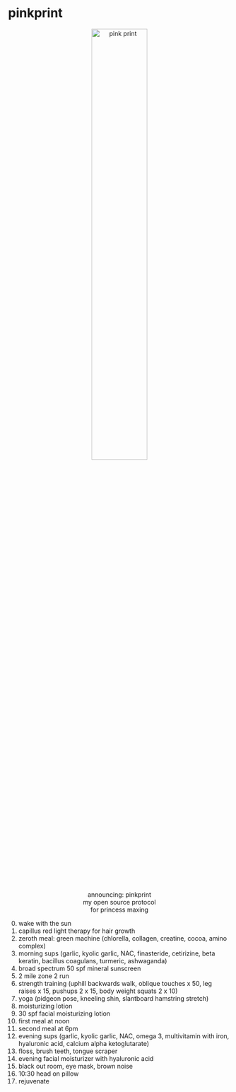 # pinkprint
<p align="center">
  <img src="https://github.com/jaderiverstokes/pinkprint/assets/9206704/4c6dc0fb-143c-4e6f-b0b7-3746983b33a9" alt="pink print" style="width:50%;"><br/>
  announcing: pinkprint<br/>
  my open source protocol<br/>
  for princess maxing<br/>
</p>




0. wake with the sun
0. capillus red light therapy for hair growth
0. zeroth meal: green machine (chlorella, collagen, creatine, cocoa, amino complex)
0. morning sups (garlic, kyolic garlic, NAC, finasteride, cetirizine, beta keratin, bacillus coagulans, turmeric, ashwaganda)
0. broad spectrum 50 spf mineral sunscreen
0. 2 mile zone 2 run
0. strength training (uphill backwards walk, oblique touches x 50, leg raises x 15, pushups 2 x 15, body weight squats 2 x 10)
0. yoga (pidgeon pose, kneeling shin, slantboard hamstring stretch)
0. moisturizing lotion
0. 30 spf facial moisturizing lotion
0. first meal at noon
0. second meal at 6pm
0. evening sups (garlic, kyolic garlic, NAC, omega 3, multivitamin with iron, hyaluronic acid, calcium alpha ketoglutarate)
0. floss, brush teeth, tongue scraper
0. evening facial moisturizer with hyaluronic acid
0. black out room, eye mask, brown noise
0. 10:30 head on pillow
0. rejuvenate
